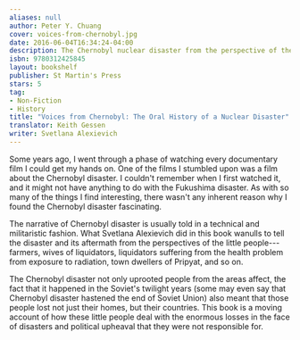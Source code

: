 ```yaml
---
aliases: null
author: Peter Y. Chuang
cover: voices-from-chernobyl.jpg
date: 2016-06-04T16:34:24-04:00
description: The Chernobyl nuclear disaster from the perspective of the little people who lost their homes, families, and countries
isbn: 9780312425845
layout: bookshelf
publisher: St Martin's Press
stars: 5
tag:
- Non-Fiction
- History
title: "Voices from Chernobyl: The Oral History of a Nuclear Disaster"
translator: Keith Gessen
writer: Svetlana Alexievich
---
```


Some years ago, I went through a phase of watching every documentary film I could get my hands on. One of the films I stumbled upon was a film about the Chernobyl disaster. I couldn't remember when I first watched it, and it might not have anything to do with the Fukushima disaster. As with so many of the things I find interesting, there wasn't any inherent reason why I found the Chernobyl disaster fascinating.

The narrative of Chernobyl disaster is usually told in a technical and militaristic fashion. What Svetlana Alexievich did in this book wanulls to tell the disaster and its aftermath from the perspectives of the little people---farmers, wives of liquidators, liquidators suffering from the health problem from exposure to radiation, town dwellers of Pripyat, and so on.

The Chernobyl disaster not only uprooted people from the areas affect, the fact that it happened in the Soviet's twilight years (some may even say that Chernobyl disaster hastened the end of Soviet Union) also meant that those people lost not just their homes, but their countries. This book is a moving account of how these little people deal with the enormous losses in the face of disasters and political upheaval that they were not responsible for.
